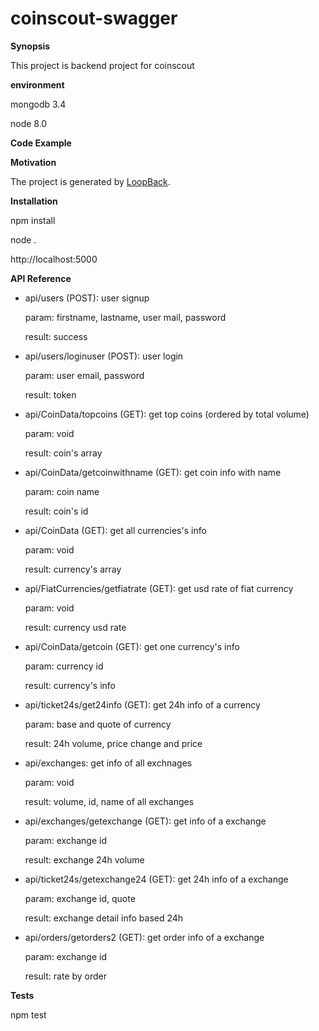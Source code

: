 # coinscout-swagger

**Synopsis**

This project is backend project for coinscout

**environment**

mongodb 3.4

node 8.0

**Code Example**

**Motivation**

The project is generated by [LoopBack](http://loopback.io).

**Installation**

npm install

node .

http://localhost:5000

**API Reference**

- api/users (POST): user signup

  param: firstname, lastname, user mail, password

  result: success

- api/users/loginuser (POST): user login

  param: user email, password

  result: token

- api/CoinData/topcoins (GET): get top coins (ordered by total volume)

  param: void

  result: coin's array

- api/CoinData/getcoinwithname (GET): get coin info with name

  param: coin name

  result: coin's id

- api/CoinData (GET): get all currencies's info

  param: void

  result: currency's array

- api/FiatCurrencies/getfiatrate (GET): get usd rate of fiat currency

  param: void

  result: currency usd rate

- api/CoinData/getcoin (GET): get one currency's info

  param: currency id

  result: currency's info

- api/ticket24s/get24info (GET): get 24h info of a currency

  param: base and quote of currency

  result: 24h volume, price change and price

- api/exchanges: get info of all exchnages

  param: void

  result: volume, id, name of all exchanges

- api/exchanges/getexchange (GET): get info of a exchange

  param: exchange id

  result: exchange 24h volume

- api/ticket24s/getexchange24 (GET): get 24h info of a exchange

  param: exchange id, quote

  result: exchange detail info based 24h

- api/orders/getorders2 (GET): get order info of a exchange

  param: exchange id

  result: rate by order



**Tests**

 npm test
